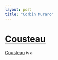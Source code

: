 ```yaml
---
layout: post
title: "Corbin Muraro"
---
```


# [Cousteau](http://corbinmuraro.com/cousteau)

[Cousteau](http://corbinmuraro.com/cousteau) is a 